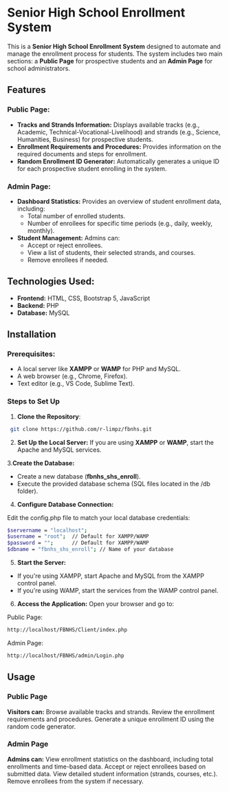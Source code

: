 # Senior High School Enrollment System

This is a **Senior High School Enrollment System** designed to automate and manage the enrollment process for students. The system includes two main sections: a **Public Page** for prospective students and an **Admin Page** for school administrators.

## Features

### Public Page:
- **Tracks and Strands Information:** Displays available tracks (e.g., Academic, Technical-Vocational-Livelihood) and strands (e.g., Science, Humanities, Business) for prospective students.
- **Enrollment Requirements and Procedures:** Provides information on the required documents and steps for enrollment.
- **Random Enrollment ID Generator:** Automatically generates a unique ID for each prospective student enrolling in the system.

### Admin Page:
- **Dashboard Statistics:** Provides an overview of student enrollment data, including:
  - Total number of enrolled students.
  - Number of enrollees for specific time periods (e.g., daily, weekly, monthly).
- **Student Management:** Admins can:
  - Accept or reject enrollees.
  - View a list of students, their selected strands, and courses.
  - Remove enrollees if needed.

## Technologies Used:

- **Frontend:** HTML, CSS, Bootstrap 5, JavaScript
- **Backend:** PHP
- **Database:** MySQL

## Installation

### Prerequisites:
- A local server like **XAMPP** or **WAMP** for PHP and MySQL.
- A web browser (e.g., Chrome, Firefox).
- Text editor (e.g., VS Code, Sublime Text).

### Steps to Set Up

1. **Clone the Repository**:
  ```bash
   git clone https://github.com/r-limpz/fbnhs.git
  ```

2. **Set Up the Local Server:**
If you are using **XAMPP** or **WAMP**, start the Apache and MySQL services.

3.**Create the Database:**
- Create a new database (**fbnhs_shs_enroll**).
- Execute the provided database schema (SQL files located in the /db folder).

4. **Configure Database Connection:**

Edit the config.php file to match your local database credentials:

  ```bash
  $servername = "localhost";
  $username = "root";  // Default for XAMPP/WAMP
  $password = "";      // Default for XAMPP/WAMP
  $dbname = "fbnhs_shs_enroll"; // Name of your database
  ```

5. **Start the Server:**
- If you're using XAMPP, start Apache and MySQL from the XAMPP control panel.
- If you're using WAMP, start the services from the WAMP control panel.

6. **Access the Application:**
Open your browser and go to:

Public Page: 
```bash
http://localhost/FBNHS/Client/index.php
```
Admin Page: 
```bash
http://localhost/FBNHS/admin/Login.php
```

## Usage

### Public Page
**Visitors can:**
Browse available tracks and strands.
Review the enrollment requirements and procedures.
Generate a unique enrollment ID using the random code generator.

### Admin Page
**Admins can:**
View enrollment statistics on the dashboard, including total enrollments and time-based data.
Accept or reject enrollees based on submitted data.
View detailed student information (strands, courses, etc.).
Remove enrollees from the system if necessary.
